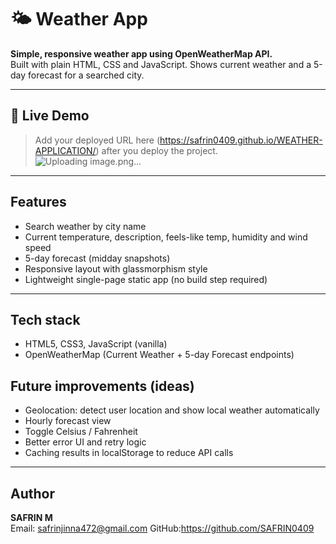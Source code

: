 # 🌤️ Weather App

**Simple, responsive weather app using OpenWeatherMap API.**  
Built with plain HTML, CSS and JavaScript. Shows current weather and a 5-day forecast for a searched city.

---

## 🔎 Live Demo
> Add your deployed URL here (https://safrin0409.github.io/WEATHER-APPLICATION/) after you deploy the project.
> ![Uploading image.png…]()
> 


---

## Features
- Search weather by city name
- Current temperature, description, feels-like temp, humidity and wind speed
- 5-day forecast (midday snapshots)
- Responsive layout with glassmorphism style
- Lightweight single-page static app (no build step required)

---

## Tech stack
- HTML5, CSS3, JavaScript (vanilla)
- OpenWeatherMap (Current Weather + 5-day Forecast endpoints)




## Future improvements (ideas)
- Geolocation: detect user location and show local weather automatically
- Hourly forecast view
- Toggle Celsius / Fahrenheit
- Better error UI and retry logic
- Caching results in localStorage to reduce API calls

---

## Author
**SAFRIN M**  
Email: safrinjinna472@gmail.com 
GitHub:https://github.com/SAFRIN0409 

